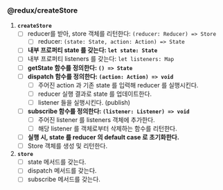 ### @redux/createStore

1. **`createStore`**
   - [ ] reducer를 받아, store 객체를 리턴한다: `(reducer: Reducer) => Store`
     - [ ] reducer: `(state: State, action: Action) => State`
   - [ ] **내부 프로퍼티 state 를 갖는다: `let state: State`**
   - [ ] 내부 프로퍼티 listeners 를 갖는다: `let listeners: Map`
   - [ ] **getState 함수를 정의한다: `() => State`**
   - [ ] **dispatch 함수를 정의한다: `(action: Action) => void`**
     - [ ] 주어진 action 과 기존 state 를 입력해 reducer 를 실행시킨다.
     - [ ] reducer 실행 결과로 state 를 업데이트한다.
     - [ ] listener 들을 실행시킨다. (publish)
   - [ ] **subscribe 함수를 정의한다: `(listener: Listener) => void`**
     - [ ] 주어진 listener 를 listeners 객체에 추가한다.
     - [ ] 해당 listener 를 객체로부터 삭제하는 함수를 리턴한다.
   - [ ] **실행 시, state 를 reducer 의 default case 로 초기화한다.**
   - [ ] Store 객체를 생성 및 리턴한다.
2. **`store`**
   - [ ] state 메서드를 갖는다.
   - [ ] dispatch 메서드를 갖는다.
   - [ ] subscribe 메서드를 갖는다.

